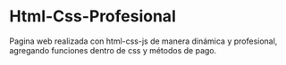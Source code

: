 # Html-Css-Profesional
Pagina web realizada con html-css-js de manera dinámica y profesional, agregando funciones dentro de css y métodos de pago.
